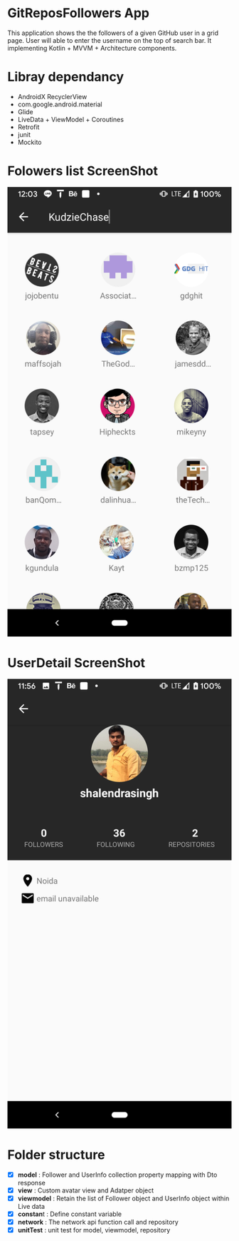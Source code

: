 # GitReposFollowers App

This application shows the the followers of a given GitHub user in a grid page. User will able to enter the username on the top of search bar.
It implementing Kotlin + MVVM + Architecture components.

# Libray dependancy
* AndroidX RecyclerView
* com.google.android.material
* Glide
* LiveData + ViewModel + Coroutines
* Retrofit
* junit 
* Mockito 
 
# Folowers list ScreenShot
![alt text](https://github.com/geminihsu/GitReposFollowers/blob/master/screenshot/Screenshot_20191118-120352.png)

# UserDetail ScreenShot
![alt text](https://github.com/geminihsu/GitReposFollowers/blob/master/screenshot/Screenshot_20191118-115641.png)

# Folder structure
- [x] **model** : Follower and UserInfo collection property mapping with Dto response
- [x] **view** : Custom avatar view and Adatper object
- [x] **viewmodel** : Retain the list of Follower object and UserInfo object within Live data
- [x] **constan**t : Define constant variable
- [x] **network** : The network api function call and repository
- [x] **unitTest** : unit test for model, viewmodel, repository 

